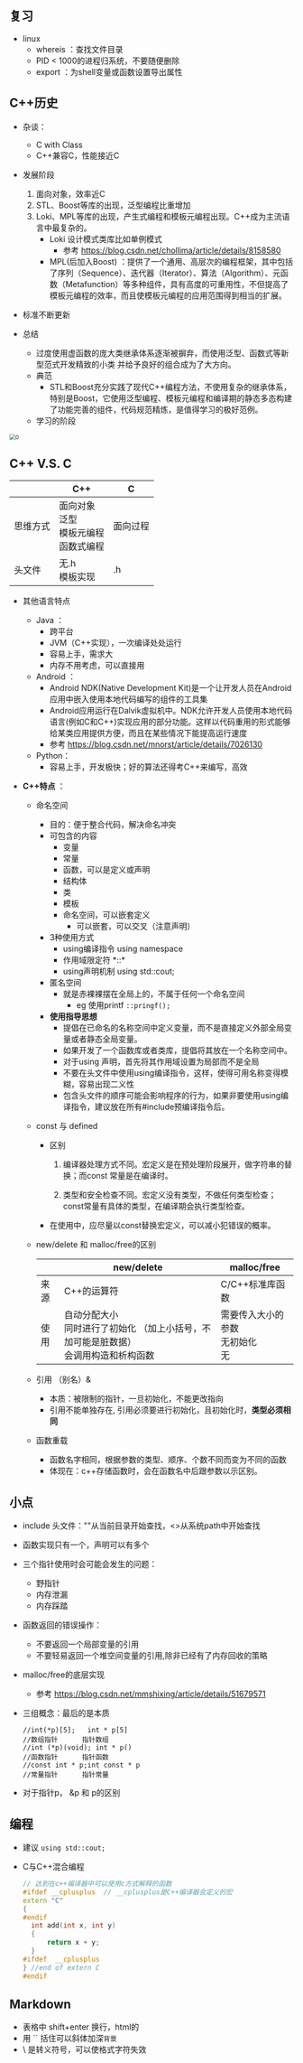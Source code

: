 ## 复习

+ linux
  + whereis ：查找文件目录 
  + PID < 1000的进程归系统，不要随便删除
  + export ：为shell变量或函数设置导出属性

## C++历史

+ 杂谈：
  + C with Class
  + C++兼容C，性能接近C
+ 发展阶段
  1. 面向对象，效率近C
  2. STL、Boost等库的出现，泛型编程比重增加
  3. Loki、MPL等库的出现，产生式编程和模板元编程出现。C++成为主流语言中最复杂的。
     + Loki 设计模式类库比如单例模式
       + 参考 https://blog.csdn.net/chollima/article/details/8158580
     + MPL(后加入Boost) ：提供了一个通用、高层次的编程框架，其中包括了序列（Sequence）、迭代器（Iterator）、算法（Algorithm）、元函数（Metafunction）等多种组件，具有高度的可重用性，不但提高了模板元编程的效率，而且使模板元编程的应用范围得到相当的扩展。

+ 标准不断更新
+ 总结
  + 过度使用虚函数的庞大类继承体系逐渐被摒弃，而使用泛型、函数式等新型范式开发精致的小类 并给予良好的组合成为了大方向。
  + 典范
    + STL和Boost充分实践了现代C++编程方法，不使用复杂的继承体系，特别是Boost，它使用泛型编程、模板元编程和编译期的静态多态构建了功能完善的组件，代码规范精炼，是值得学习的极好范例。
  + 学习的阶段

<img src="2019.12.31.assets/0.jpg" alt="0" style="zoom:67%;" />



## C++ V.S.  C

|          | C++                                                | C        |
| -------- | -------------------------------------------------- | -------- |
| 思维方式 | 面向对象<br />泛型<br />模板元编程<br />函数式编程 | 面向过程 |
| 头文件   | 无.h<br />模板实现                                 | .h       |

+ 其他语言特点

  + Java ：
    + 跨平台
    + JVM（C++实现），一次编译处处运行
    + 容易上手，需求大
    + 内存不用考虑，可以直接用
  + Android ：
    + Android NDK(Native Development Kit)是一个让开发人员在Android应用中嵌入使用本地代码编写的组件的工具集
    + Android应用运行在Dalvik虚拟机中。NDK允许开发人员使用本地代码语言(例如C和C++)实现应用的部分功能。这样以代码重用的形式能够给某类应用提供方便，而且在某些情况下能提高运行速度
    + 参考 https://blog.csdn.net/mnorst/article/details/7026130
  + Python：
    + 容易上手，开发极快；好的算法还得考C++来编写，高效

+ **C++特点** ：

  + 命名空间

    + 目的：便于整合代码，解决命名冲突
    + 可包含的内容
      + 变量
      + 常量
      + 函数，可以是定义或声明
      + 结构体
      + 类
      + 模板
      + 命名空间，可以嵌套定义
        + 可以嵌套，可以交叉（注意声明）
    + 3种使用方式
      + using编译指令 using namespace 
      + 作用域限定符 \*::\*
      + using声明机制 using std::cout;
    + 匿名空间
      + 就是赤裸裸摆在全局上的，不属于任何一个命名空间
        + eg 使用printf  ``::pringf();`` 
    + **使用指导思想**
      + 提倡在已命名的名称空间中定义变量，而不是直接定义外部全局变量或者静态全局变量。
      + 如果开发了一个函数库或者类库，提倡将其放在一个名称空间中。
      + 对于using 声明，首先将其作用域设置为局部而不是全局
      + 不要在头文件中使用using编译指令，这样，使得可用名称变得模糊，容易出现二义性
      + 包含头文件的顺序可能会影响程序的行为，如果非要使用using编译指令，建议放在所有#include预编译指令后。

  + const 与 defined 

    + 区别

      1. 编译器处理方式不同。宏定义是在预处理阶段展开，做字符串的替换；而const
         常量是在编译时。

      2. 类型和安全检查不同。宏定义没有类型，不做任何类型检查；const常量有具体的类型，在编译期会执行类型检查。

    + 在使用中，应尽量以const替换宏定义，可以减小犯错误的概率。

  + new/delete 和 malloc/free的区别

    |      | new/delete                                                   | malloc/free                              |
    | ---- | ------------------------------------------------------------ | ---------------------------------------- |
    | 来源 | C++的运算符                                                  | C/C++标准库函数                          |
    | 使用 | 自动分配大小<br />同时进行了初始化 （加上小括号，不加可能是脏数据）<br />会调用构造和析构函数 | 需要传入大小的参数<br />无初始化<br />无 |

  + 引用 （别名）&

    + 本质：被限制的指针，一旦初始化，不能更改指向
    + 引用不能单独存在, 引用必须要进行初始化，且初始化时，**类型必须相同**

  + 函数重载
  
    + 函数名字相同，根据参数的类型、顺序、个数不同而变为不同的函数
    + 体现在：c++存储函数时，会在函数名中后跟参数以示区别。

## 小点

+ include 头文件：""从当前目录开始查找，<>从系统path中开始查找

+ 函数实现只有一个，声明可以有多个

+ 三个指针使用时会可能会发生的问题：

  + 野指针
  + 内存泄漏
  + 内存踩踏

+ 函数返回的错误操作：

  + 不要返回一个局部变量的引用
  + 不要轻易返回一个堆空间变量的引用,除非已经有了内存回收的策略

+ malloc/free的底层实现

  + 参考 https://blog.csdn.net/mmshixing/article/details/51679571

+ 三组概念：最后的是本质

  ```terminal
  //int(*p)[5];   int * p[5] 
  //数组指针      指针数组
  //int (*p)(void); int * p()   
  //函数指针      指针函数
  //const int * p;int const * p
  //常量指针      指针常量
  ```

+ 对于指针p， &p 和 p的区别

## 编程

+ 建议 ``using std::cout;``

+ C与C++混合编程

  ```C++
  // 达到在c++编译器中可以使用c方式解释的函数
  #ifdef __cplusplus  // __cplusplus是C++编译器会定义的宏
  extern "C"
  {
  #endif
  	int add(int x, int y)
  	{
  		return x + y;
  	}
  #ifdef  __cplusplus
  } //end of extern C
  #endif
  ```

  

## Markdown

+ 表格中 shift+enter 换行，html的<br/>
+ 用 \`\` 括住可以斜体加深`背景`
+ \ 是转义符号，可以使格式字符失效